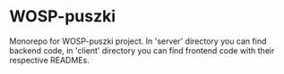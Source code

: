 # WOSP-puszki
Monorepo for WOSP-puszki project. In 'server' directory you 
can find backend code, in 'client' directory you 
can find frontend code with their respective READMEs.